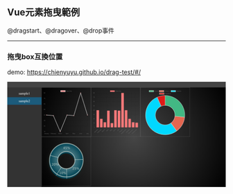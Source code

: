 ## Vue元素拖曳範例

@dragstart、@dragover、@drop事件

***
### 拖曳box互換位置

demo: https://chienyuyu.github.io/drag-test/#/

![image](sample_pic/s02.jpg)